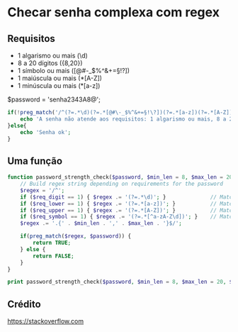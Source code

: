 # Checar senha complexa com regex

## Requisitos

- 1 algarismo ou mais (\d)
- 8 a 20 dígitos ({8,20})
- 1 símbolo ou mais ([@#\-_$%^&+=§!\?])
- 1 maiúscula ou mais (*[A-Z])
- 1 minúscula ou mais (*[a-z])

$password = 'senha2343A8@';
```php
if(!preg_match('/^(?=.*\d)(?=.*[@#\-_$%^&+=§!\?])(?=.*[a-z])(?=.*[A-Z])[0-9A-Za-z@#\-_$%^&+=§!\?]{8,20}$/',$password)){
    echo 'A senha não atende aos requisitos: 1 algarismo ou mais, 8 a 20 dígitos, 1 símbolo, 1 maiúscula, 1 imaiúscula';
}else{
    echo 'Senha ok';
}
```

## Uma função
```php
function password_strength_check($password, $min_len = 8, $max_len = 20, $req_digit = 1, $req_lower = 1, $req_upper = 1, $req_symbol = 1) {
    // Build regex string depending on requirements for the password
    $regex = '/^';
    if ($req_digit == 1) { $regex .= '(?=.*\d)'; }              // Match at least 1 digit
    if ($req_lower == 1) { $regex .= '(?=.*[a-z])'; }           // Match at least 1 lowercase letter
    if ($req_upper == 1) { $regex .= '(?=.*[A-Z])'; }           // Match at least 1 uppercase letter
    if ($req_symbol == 1) { $regex .= '(?=.*[^a-zA-Z\d])'; }    // Match at least 1 character that is none of the above
    $regex .= '.{' . $min_len . ',' . $max_len . '}$/';

    if(preg_match($regex, $password)) {
        return TRUE;
    } else {
        return FALSE;
    }
}

print password_strength_check($password, $min_len = 8, $max_len = 20, $req_digit = 1, $req_lower = 1, $req_upper = 1, $req_symbol = 1);
```
## Crédito

https://stackoverflow.com
